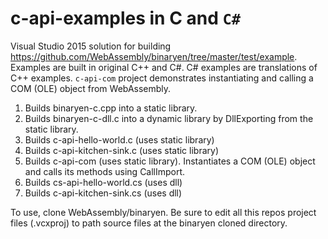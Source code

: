# c-api-examples in C and `C#`
Visual Studio 2015 solution for building https://github.com/WebAssembly/binaryen/tree/master/test/example. Examples are built in original C++ and C#. C# examples are translations of C++ examples. `c-api-com` project demonstrates instantiating and calling a COM (OLE) object from WebAssembly.

1. Builds binaryen-c.cpp into a static library.
2. Builds binaryen-c-dll.c into a dynamic library by DllExporting from the static library.
3. Builds c-api-hello-world.c (uses static library)
4. Builds c-api-kitchen-sink.c (uses static library)
5. Builds c-api-com (uses static library). Instantiates a COM (OLE) object and calls its methods using CallImport.
6. Builds cs-api-hello-world.cs (uses dll)
7. Builds c-api-kitchen-sink.cs (uses dll)

To use, clone WebAssembly/binaryen. Be sure to edit all this repos project files (.vcxproj) to path source files at the binaryen cloned directory.
